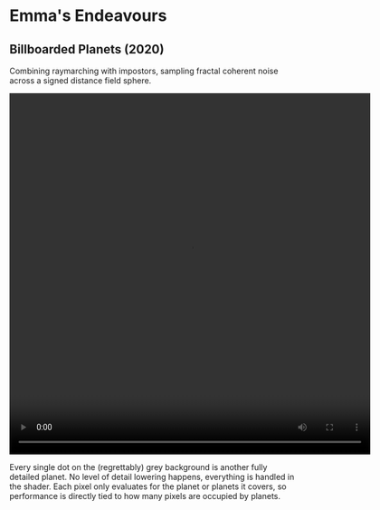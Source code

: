 # Emma's Endeavours

## Billboarded Planets (2020)

Combining raymarching with impostors, sampling fractal coherent noise across a signed distance field sphere.

<video width="638" height="638" controls>
  <source type="video/webm" src="/files/ridiculous-billboarding.webm">
</video>

Every single dot on the (regrettably) grey background is another fully detailed planet. No level of detail lowering happens, everything is handled in the shader. Each pixel only evaluates for the planet or planets it covers, so performance is directly tied to how many pixels are occupied by planets.
